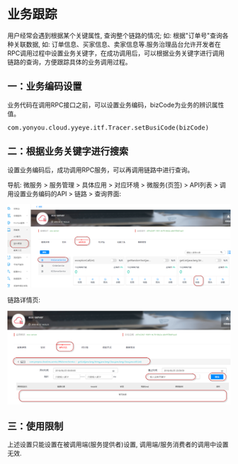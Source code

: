 # 业务跟踪


用户经常会遇到根据某个关键属性, 查询整个链路的情况; 如: 根据"订单号"查询各种关联数据, 如: 订单信息、买家信息、卖家信息等.服务治理品台允许开发者在RPC调用过程中设置业务关键字，在成功调用后，可以根据业务关键字进行调用链路的查询，方便跟踪具体的业务调用过程。


## 一：业务编码设置 ##

业务代码在调用RPC接口之前，可以设置业务编码，bizCode为业务的辨识属性值。

<pre>
com.yonyou.cloud.yyeye.itf.Tracer.setBusiCode(bizCode)
</pre>


## 二：根据业务关键字进行搜索 ##

设置业务编码后，成功调用RPC服务，可以再调用链路中进行查询。

导航: 微服务 > 服务管理 > 具体应用 > 对应环境 > 微服务(页签) > API列表 > 调用设置业务编码的API > 链路 > 查询界面:

![](./images/navi.png)

链路详情页:

![](./images/link.png)

## 三：使用限制 ##

上述设置只能设置在被调用端(服务提供者)设置, 调用端/服务消费者的调用中设置无效.




